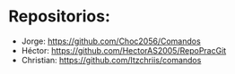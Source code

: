 <!DOCTYPE html>
<html lang="en">
<head>
    <meta charset="UTF-8">
    <meta name="viewport" content="width=device-width, initial-scale=1.0">
    <title>Repositorios</title>
</head>
<body>
    <h1>Repositorios:</h1>
    <ul>
        <li>Jorge: <a href="https://github.com/Choc2056/Comandos">https://github.com/Choc2056/Comandos</a></li>
        <li>Héctor: <a href="https://github.com/HectorAS2005/RepoPracGit">https://github.com/HectorAS2005/RepoPracGit</a></li>
        <li>Christian: <a href="https://github.com/Itzchriis/comandos">https://github.com/Itzchriis/comandos</a></li>
    </ul>
</body>
</html>
